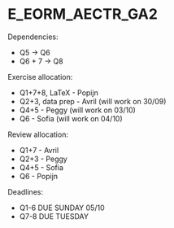# E_EORM_AECTR_GA2

Dependencies:
* Q5 -> Q6
* Q6 + 7 -> Q8

Exercise allocation:
* Q1+7+8, LaTeX - Popijn
* Q2+3, data prep - Avril (will work on 30/09)
* Q4+5 - Peggy (will work on 03/10)
* Q6 - Sofia (will work on 04/10)

Review allocation:
* Q1+7 - Avril
* Q2+3 - Peggy
* Q4+5 - Sofia
* Q6 - Popijn

Deadlines:
* Q1-6 DUE SUNDAY 05/10
* Q7-8 DUE TUESDAY 
